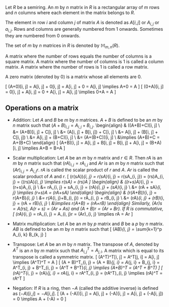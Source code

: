 Let $R$ be a semiring.
An $m$ by $n$ matrix in $R$ is a rectangular array of $m$ rows and $n$ columns
where each element in the matrix belongs to $R$.

The element in row $i$ and column $j$ of matrix $A$ is denoted as $A[i, j]$ or $A_{i, j}$ or $a_{i, j}$.
Rows and columns are generally numbered from 1 onwards.
Sometimes they are numbered from 0 onwards.

The set of $m$ by $n$ matrices in $R$ is denoted by $\mathbb{M}_{m, n}(R)$.

A matrix where the number of rows equals the number of columns is a square matrix.
A matrix where the number of columns is 1 is called a column matrix.
A matrix where the number of rows is 1 is called a row matrix.

A zero matrix (denoted by $0$) is a matrix whose all elements are 0.

\[ (A+0)[i, j] = A[i, j] + 0[i, j] = A[i, j] + 0 = A[i, j]
\implies A+0 = A \]
\[ (0+A)[i, j] = 0[i, j] + A[i, j] = 0 + A[i, j] = A[i, j]
\implies 0+A = A \]

## Operations on a matrix

* Addition: Let $A$ and $B$ be $m$ by $n$ matrices.
$A+B$ is defined to be an $m$ by $n$ matrix such that
$(A+B)_{i, j} = A_{i, j} + B_{i, j}$.
\begin{align}
& ((A+B)+C)[i, j]
\\ &= (A+B)[i, j] + C[i, j]
\\ &= (A[i, j] + B[i, j]) + C[i, j]
\\ &= A[i, j] + (B[i, j] + C[i, j])
\\ &= A[i, j] + (B+C)[i, j]
\\ &= (A+(B+C))[i, j]
\\ &\implies (A+B)+C = A+(B+C)
\end{align}
\[ (A+B)[i, j] = A[i, j] + B[i, j]
= B[i, j] + A[i, j] = (B+A)[i, j]
\implies A+B = B+A \]

* Scalar multiplication: Let $A$ be an $m$ by $n$ matrix and $r \in R$.
Then $rA$ is an $m$ by $n$ matrix such that $(rA)_{i, j} = rA_{i, j}$
and $Ar$ is an $m$ by $n$ matrix such that $(Ar)_{i, j} = A_{i, j}r$.
$rA$ is called the scalar product of $r$ and $A$.
$Ar$ is called the scalar product of $A$ and $r$.
\[ (r(sA))_{i, j} = r(sA)_{i, j} = r(sA_{i, j}) = (rs)A_{i, j} = ((rs)A)_{i, j}
\implies r(sA) = (rs)A \]
\begin{align}
& ((r+s)A)_{i, j} = (r+s)A_{i, j}
\\ &= rA_{i, j} + sA_{i, j} = (rA)_{i, j} + (sA)_{i, j}
\\ &= (rA + sA)_{i, j} \implies (r+s)A = (rA+sA)
\end{align}
\begin{align}
& (r(A+B))_{i, j} = r(A+B)_{i, j}
\\ &= r(A_{i, j}+B_{i, j}) = rA_{i, j} + rB_{i, j}
\\ &= (rA)_{i, j} + (rB)_{i, j} = (rA + rB)_{i, j}
\\ &\implies r(A+B) = (rA+rB)
\end{align}
Similarly, $(Ar)s = A(rs)$, $A(r+s) = (Ar + As)$ and $(A+B)r = (Ar + Br)$.
If $R$ is commutative,
\[ (rA)_{i, j} = rA_{i, j} = A_{i, j}r = (Ar)_{i, j} \implies rA = Ar \]

* Matrix multiplication: Let $A$ be an $m$ by $p$ matrix and $B$ be a $p$ by $n$ matrix.
$AB$ is defined to be an $m$ by $n$ matrix such that
\[ (AB)_{i, j} = \sum_{k=1}^p A_{i, k} B_{k, j} \]

* Transpose: Let $A$ be an $m$ by $n$ matrix.
The transpose of $A$, denoted by $A^T$ is an $n$ by $m$ matrix such that
$A^T_{i, j} = A_{j, i}$.
A matrix which is equal to its transpose is called a symmetric matrix.
\[ (A^T)^T[i, j] = A^T[j, i] = A[i, j] \implies (A^T)^T = A \]
\[ (A + B)^T_{i, j} = (A + B)_{j, i} = A_{j, i} + B_{j, i} = A^T_{i, j} + B^T_{i, j} = (A^T + B^T)_{i, j}
\implies (A+B)^T = (A^T + B^T) \]
\[ (rA)^T_{i, j} = (rA)_{j, i} = rA_{j, i} = rA^T_{i, j} = (rA^T)_{i, j}
\implies (rA)^T = rA^T \]

* Negation: If $R$ is a ring, then $-A$ (called the additive inverse) is defined as
$(-A)[i, j] = -A[i, j]$.
\[ (A + (-A))[i, j] = A[i, j] + (-A)[i, j] = A[i, j] + (-A[i, j]) = 0 \implies A + (-A) = 0 \]
